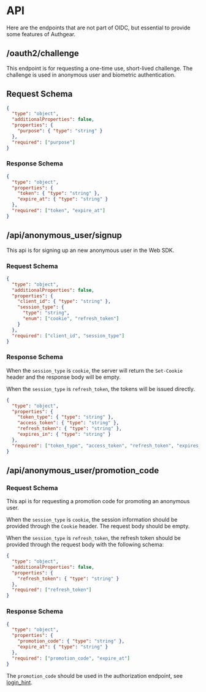 # API

Here are the endpoints that are not part of OIDC, but essential to provide some features of Authgear.

## /oauth2/challenge

This endpoint is for requesting a one-time use, short-lived challenge.
The challenge is used in anonymous user and biometric authentication.

## Request Schema

```json
{
  "type": "object",
  "additionalProperties": false,
  "properties": {
    "purpose": { "type": "string" }
  },
  "required": ["purpose"]
}
```

### Response Schema

```json
{
  "type": "object",
  "properties": {
    "token": { "type": "string" },
    "expire_at": { "type": "string" }
  },
  "required": ["token", "expire_at"]
}
```

## /api/anonymous_user/signup

This api is for signing up an new anonymous user in the Web SDK.

### Request Schema

```json
{
  "type": "object",
  "additionalProperties": false,
  "properties": {
    "client_id": { "type": "string" },
    "session_type": {
      "type": "string",
      "enum": ["cookie", "refresh_token"]
    }
  },
  "required": ["client_id", "session_type"]
}
```

### Response Schema

When the `session_type` is `cookie`, the server will return the `Set-Cookie` header and the response body will be empty.

When the `session_type` is `refresh_token`, the tokens will be issued directly.

```json
{
  "type": "object",
  "properties": {
    "token_type": { "type": "string" },
    "access_token": { "type": "string" },
    "refresh_token": { "type": "string" },
    "expires_in": { "type": "string" }
  },
  "required": ["token_type", "access_token", "refresh_token", "expires_in"]
}
```
## /api/anonymous_user/promotion_code

### Request Schema

This api is for requesting a promotion code for promoting an anonymous user.

When the `session_type` is `cookie`, the session information should be provided through the `Cookie` header. The request body should be empty.

When the `session_type` is `refresh_token`, the refresh token should be provided through the request body with the following schema:

```json
{
  "type": "object",
  "additionalProperties": false,
  "properties": {
    "refresh_token": { "type": "string" }
  },
  "required": ["refresh_token"]
}
```
### Response Schema

```json
{
  "type": "object",
  "properties": {
    "promotion_code": { "type": "string" },
    "expire_at": { "type": "string" }
  },
  "required": ["promotion_code", "expire_at"]
}
```

The `promotion_code` should be used in the authorization endpoint, see [login_hint](/oidc.md#login_hint).

